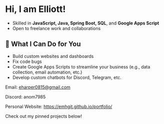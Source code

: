 # Hi, I am Elliott!

- Skilled in **JavaScript, Java, Spring Boot, SQL**, and **Google Apps Script**
- Open to freelance work and collaborations

## 💼 What I Can Do for You
- Build custom websites and dashboards
- Fix code bugs
- Create Google Apps Scripts to streamline your business (e.g., data collection, email automation, etc.)
- Develop custom chatbots for Discord, Telegram, etc.

Email: eharper0815@gmail.com

Discord: anom7985

Personal Website: https://emhgit.github.io/portfolio/

Check out my pinned projects below!
